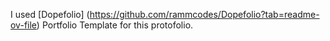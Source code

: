 I used [Dopefolio] (https://github.com/rammcodes/Dopefolio?tab=readme-ov-file) Portfolio Template for this protofolio.
